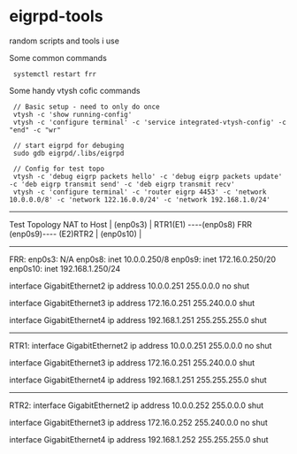 # eigrpd-tools
random scripts and tools i use


Some common commands

     systemctl restart frr

Some handy vtysh cofic commands

     // Basic setup - need to only do once
     vtysh -c 'show running-config'
     vtysh -c 'configure terminal' -c 'service integrated-vtysh-config' -c "end" -c "wr"

     // start eigrpd for debuging
     sudo gdb eigrpd/.libs/eigrpd 

     // Config for test topo
     vtysh -c 'debug eigrp packets hello' -c 'debug eigrp packets update' -c 'deb eigrp transmit send' -c 'deb eigrp transmit recv'
     vtysh -c 'configure terminal' -c 'router eigrp 4453' -c 'network 10.0.0.0/8' -c 'network 122.16.0.0/24' -c 'network 192.168.1.0/24'


------------------------------------------------
Test Topology
			   NAT to Host
				|
			   (enp0s3)
			   	|
	RTR1(E1) ----(enp0s8) FRR (enp0s9)---- (E2)RTR2
		 		|
			    (enp0s10)
			    	|


------------------------------------------------
FRR:
  enp0s3:  N/A
  enp0s8:  inet 10.0.0.250/8
  enp0s9:  inet 172.16.0.250/20
  enp0s10: inet 192.168.1.250/24 

interface GigabitEthernet2
  ip address 10.0.0.251 255.0.0.0
  no shut
  
interface GigabitEthernet3
  ip address 172.16.0.251 255.240.0.0
  shut

interface GigabitEthernet4
  ip address 192.168.1.251 255.255.255.0
  shut

------------------------------------------------
RTR1:
interface GigabitEthernet2
  ip address 10.0.0.251 255.0.0.0
  no shut
  
interface GigabitEthernet3
  ip address 172.16.0.251 255.240.0.0
  shut

interface GigabitEthernet4
  ip address 192.168.1.251 255.255.255.0
  shut

------------------------------------------------
RTR2:
interface GigabitEthernet2
  ip address 10.0.0.252 255.0.0.0
  shut
  
interface GigabitEthernet3
  ip address 172.16.0.252 255.240.0.0
  no shut

interface GigabitEthernet4
  ip address 192.168.1.252 255.255.255.0
  shut
  

